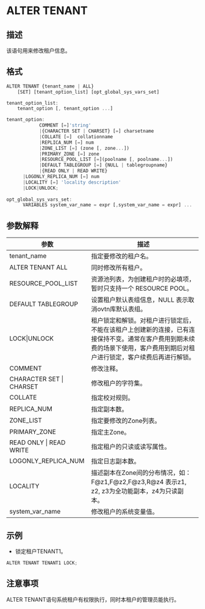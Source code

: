 ALTER TENANT 
=================================



描述 
-----------

该语句用来修改租户信息。

格式 
-----------

```javascript
ALTER TENANT {tenant_name | ALL}
    [SET] [tenant_option_list] [opt_global_sys_vars_set]

tenant_option_list:
    tenant_option [, tenant_option ...]

tenant_option:
            COMMENT [=]'string' 
            |{CHARACTER SET | CHARSET} [=] charsetname 
            |COLLATE [=]  collationname 
            |REPLICA_NUM [=] num 
            |ZONE_LIST [=] (zone [, zone...]) 
            |PRIMARY_ZONE [=] zone 
            |RESOURCE_POOL_LIST [=](poolname [, poolname...]) 
            |DEFAULT TABLEGROUP [=] {NULL | tablegroupname}
            |{READ ONLY | READ WRITE}
      |LOGONLY_REPLICA_NUM [=] num
      |LOCALITY [=] 'locality description'
      |LOCK|UNLOCK;
      
opt_global_sys_vars_set:
      VARIABLES system_var_name = expr [,system_var_name = expr] ...
```



参数解释 
-------------



|          **参数**          |                                        **描述**                                         |
|--------------------------|---------------------------------------------------------------------------------------|
| tenant_name              | 指定要修改的租户名。                                                                            |
| ALTER TENANT ALL         | 同时修改所有租户。                                                                             |
| RESOURCE_POOL_LIST       | 资源池列表，为创建租户时的必填项，暂时只支持一个 RESOURCE POOL。                                               |
| DEFAULT TABLEGROUP       | 设置租户默认表组信息，NULL 表示取消ovtn库默认表组。                                                        |
| LOCK\|UNLOCK             | 租户锁定和解锁。对租户进行锁定后，不能在该租户上创建新的连接，已有连接保持不变。通常在客户费用到期未续费的场景下使用，客户费用到期后对租户进行锁定，客户续费后再进行解锁。 |
| COMMENT                  | 修改注释。                                                                                 |
| CHARACTER SET \| CHARSET | 修改租户的字符集。                                                                             |
| COLLATE                  | 指定校对规则。                                                                               |
| REPLICA_NUM              | 指定副本数。                                                                                |
| ZONE_LIST                | 指定要修改的Zone列表。                                                                         |
| PRIMARY_ZONE             | 指定主Zone。                                                                              |
| READ ONLY \| READ WRITE  | 指定租户的只读或读写属性。                                                                         |
| LOGONLY_REPLICA_NUM      | 指定日志副本数。                                                                              |
| LOCALITY                 | 描述副本在Zone间的分布情况，如：F@z1,F@z2,F@z3,R@z4 表示z1, z2, z3为全功能副本，z4为只读副本。                     |
| system_var_name          | 修改租户的系统变量值。                                                                           |



示例 
-----------

* 锁定租户TENANT1。




```javascript
ALTER TENANT TENANT1 LOCK;
```



注意事项 
-------------

ALTER TENANT语句系统租户有权限执行，同时本租户的管理员能执行。
